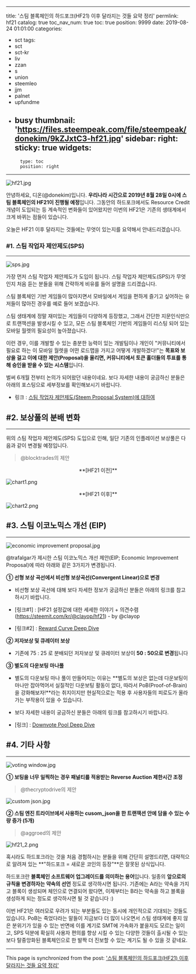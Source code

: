 
---
title: '스팀 블록체인의 하드포크(HF21) 이후 달라지는 것들 요약 정리'
permlink: hf21
catalog: true
toc_nav_num: true
toc: true
position: 9999
date: 2019-08-24 01:01:00
categories:
- sct
tags:
- sct
- sct-kr
- liv
- zzan
- s
- union
- steemleo
- jjm
- palnet
- upfundme
- busy
thumbnail: 'https://files.steempeak.com/file/steempeak/donekim/9kZJxtC3-hf21.jpg'
sidebar:
    right:
        sticky: true
widgets:
    -
        type: toc
        position: right
---


![hf21.jpg](https://files.steempeak.com/file/steempeak/donekim/9kZJxtC3-hf21.jpg)


안녕하세요, 디온(@donekim)입니다. **우리나라 시간으로 2019년 8월 28일 0시에 스팀 블록체인의 HF21이 진행될 예정**입니다. 그동안의 하드포크에서도 Resource Credit 개념이 도입되는 등 계속적인 변화들이 있어왔지만 이번의 HF21은 기존의 생태계에서 크게 바뀌는 점들이 있습니다.

오늘은 HF21 이후 달라지는 것들에는 무엇이 있는지를 요약해서 안내드리겠습니다.


### #1. 스팀 작업자 제안제도(SPS)
---
![sps.jpg](https://files.steempeak.com/file/steempeak/donekim/SDrlNbco-sps.jpg)

가장 먼저 스팀 작업자 제안제도가 도입이 됩니다. 스팀 작업자 제안제도(SPS)가 무엇인지 처음 듣는 분들을 위해 간략하게 비유를 들어 설명을 드리겠습니다. 

스팀 블록체인 기반 게임들이 많아지면서 모바일에서 게임을 편하게 즐기고 싶어하는 유저들이 많아진 경우를 예로 들어 보겠습니다.

스팀 생태계에 정말 재미있는 게임들이 다양하게 등장했고, 그래서 간단한 지문인식만으로 트랜잭션을 발생시킬 수 있고, 모든 스팀 블록체인 기반의 게임들이 리스팅 되어 있는 모바일 월렛의 필요성이 높아졌습니다.

이런 경우, 이를 개발할 수 있는 충분한 능력이 있는 개발팀이나 개인이 "커뮤니티에서 필요로 하는 이 모바일 월렛을 어떤 로드맵을 가지고 어떻게 개발하겠다!"는 **목표와 보상을 걸고 이에 대한 제안(Proposal)을 올리면, 커뮤니티에서 토큰 홀더들의 투표를 통해 승인을 받을 수 있는 시스템**입니다.

벌써 6개월 전부터 논의가 되어왔던 내용이네요. 보다 자세한 내용이 궁금하신 분들은 아래의 포스팅으로 세부정보를 확인해보시기 바랍니다. 

- 링크 : [스팀 작업자 제안제도(Steem Proposal System)에 대하여](https://www.steemcoinpan.com/sct/@donekim/sct-steem-proposal-system)

## #2. 보상풀의 분배 변화
---

위의 스팀 작업자 제안제도(SPS) 도입으로 인해, 일단 기존의 인플레이션 보상풀은 다음과 같이 변경될 예정입니다.

> @blocktrades의 제안

<center>**[HF21 이전]**</center>

![chart1.png](https://files.steempeak.com/file/steempeak/donekim/jNE1dxuI-chart1.png)

<center>**[HF21 이후]**</center>

![chart2.png](https://files.steempeak.com/file/steempeak/donekim/vHZ9eE87-chart2.png)

## #3. 스팀 이코노믹스 개선 (EIP)
---

![economic improvement proposal.jpg](https://files.steempeak.com/file/steempeak/donekim/hDBohnzL-economic20improvement20proposal.jpg)

@trafalgar가 제시한 스팀 이코노믹스 개선 제안(EIP; Economic Improvement Proposal)에 따라 아래와 같은 3가지가 변경됩니다.

**① 선형 보상 곡선에서 비선형 보상곡선(Convergent Linear)으로 변경**
- 비선형 보상 곡선에 대해 보다 자세한 정보가 궁금하신 분들은 아래의 링크를 참고하시기 바랍니다.

- [링크#1] : [HF21 설정값에 대한 세세한 이야기 + 의견수렴(https://steemit.com/kr/@clayop/hf21) - by @clayop
- [링크#2] : [Reward Curve Deep Dive](https://steemit.com/steem/@vandeberg/reward-curve-deep-dive)


**② 저자보상 및 큐레이터 보상**

- 기존에 75 : 25 로 분배되던 저자보상 및 큐레이터 보상이 **50 : 50으로 변경**됩니다

**③ 별도의 다운보팅 마나풀**

- 별도의 다운보팅 마나 풀이 만들어지는 이유는 **별도의 보상은 없는데 다운보팅이 마나만 잡아먹어서 실질적인 다운보팅 활동이 없다, 따라서 PoB(Proof-of-Brain)을 강화해보자!**라는 취지이지만 현실적으로는 적용 후 사용자들의 피로도가 올라가는 부작용이 있을 수 있습니다.

- 보다 자세한 내용이 궁금하신 분들은 아래의 링크를 참고하시기 바랍니다.

- [링크] : [Downvote Pool Deep Dive](https://steemit.com/steem/@vandeberg/downvote-pool-deep-dive)




## #4. 기타 사항
---
![voting window.jpg](https://files.steempeak.com/file/steempeak/donekim/1EfnpAhh-voting20window.jpg)


**① 보팅을 너무 일찍하는 경우 패널티를 적용받는 Reverse Auction 제한시간 조정**

> @thecryptodrive의 제안

![custom json.jpg](https://files.steempeak.com/file/steempeak/donekim/7t4alUyR-custom20json.jpg)

**② 스팀 엔진 트라이브에서 사용하는 cusom_json을 한 트랜잭션 안에 담을 수 있는 수량 증가 (5개)**

> @aggroed의 제안

![hf21_2.png](https://files.steempeak.com/file/steempeak/donekim/RHmHgk3w-hf21_2.png)

혹시라도 하드포크라는 것을 처음 경험하시는 분들을 위해 간단히 설명드리면, 대략적으로 알려져 있는 **"하드포크 = 새로운 코인의 등장"**은 잘못된 상식입니다. 

하드포크란 **블록체인 소프트웨어 업그레이드를 의미하는 용어**입니다. 일종의 **앞으로의 규칙을 변경하자는 약속의 선언** 정도로 생각하시면 됩니다. 기존에는 A라는 약속을 가지고 블록이 생성되며 체인으로 연결되어 왔다면, 이제부터는 B라는 약속을 하고 블록을 생성하게 되는 정도로 생각하시면 될 것 같습니다 :)


이번 HF21은 여러모로 우려가 되는 부분들도 있는 동시에 개인적으로 기대되는 것들도 있습니다. PoB는 죽었다라는 말들이 지금보다 더 많이 나오면서 스팀 생태계에 좋지 않은 분위기가 있을 수 있는 반면에 이를 계기로 SMT에 가속화가 붙을지도 모르는 일이고, SPS 덕분에 확실히 사용자 편의를 향상 시킬 수 있는 다양한 것들이 출시될 수 있는 보다 탈중앙화된 블록체인으로 한 발짝 더 진보할 수 있는 계기도 될 수 있을 것 같네요. 

- - -

This page is synchronized from the post: ['스팀 블록체인의 하드포크(HF21) 이후 달라지는 것들 요약 정리'](https://steemit.com/@donekim/hf21)
